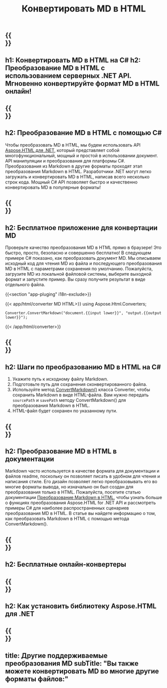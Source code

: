 ﻿---
translation: true
template: /templates/_template-conversion-child.md
title: Конвертировать MD в HTML
description: Пример кода C# для преобразования MD в HTML. Легко используйте API в любом приложении .NET. Попробуйте онлайн-конвертер MD в HTML бесплатно!
url: /net/conversion/md-to-html/
family: html
platformtag: net
feature: conversion
informat: MD
outformat: HTML
otherformats: PDF DOCX JPEG BMP GIF PNG TIFF XPS
howto: howtoMdHtml
---

{{<section banner>}}
---
h1: Конвертировать MD в HTML на C#
h2: Преобразование MD в HTML с использованием серверных .NET API. Мгновенно конвертируйте формат MD в HTML онлайн!
---

{{<section overview>}}
---
h2: Преобразование MD в HTML с помощью C#
---

Чтобы преобразовать MD в HTML, мы будем использовать API [Aspose.HTML для .NET](https://products.aspose.com/html/net/), который представляет собой многофункциональный, мощный и простой в использовании документ. API манипуляции и преобразования для платформы C#. Преобразования из Markdown в другие форматы проходят этап преобразования Markdown в HTML. Разработчики .NET могут легко загружать и конвертировать MD в HTML, написав всего несколько строк кода. Мощный C# API позволяет быстро и качественно конвертировать MD в популярные форматы!

{{<section demos>}}
---
h2: Бесплатное приложение для конвертации MD
---

Проверьте качество преобразования MD в HTML прямо в браузере! Это быстро, просто, безопасно и совершенно бесплатно! В следующем примере C# показано, как преобразовать документ MD. Мы описываем исходный код для чтения MD из файла и последующего преобразования MD в HTML с параметрами сохранения по умолчанию. Пожалуйста, загрузите MD из локальной файловой системы, выберите выходной формат и запустите пример. Вы сразу получите результат в виде отдельного файла.

{{<section "app-pluging" i18n-exclude>}}

{{< app/html/converter MD HTML>}}
using Aspose.Html.Converters;

    Converter.ConvertMarkdown("document.{{input lower}}", "output.{{output lower}}");   
{{< /app/html/converter>}} 


{{<section steps>}}
---
h2: Шаги по преобразованию MD в HTML на C#
---
1. Укажите путь к исходному файлу Markdown.
1. Подготовьте путь для сохранения сконвертированного файла.
1. Используйте метод [ConvertMarkdown()](https://reference.aspose.com/html/net/aspose.html.converters/converter/convertmarkdown/#convertmarkdown_7) класса Converter, чтобы сохранить Markdown в виде HTML-файла. Вам нужно передать `sourcePath` и `savePath` методу ConvertMarkdown() для преобразования Markdown в HTML.
1. HTML-файл будет сохранен по указанному пути.

{{<section documentation>}}
---
h2: Преобразование MD в HTML в документации
---

Markdown часто используется в качестве формата для документации и файлов readme, поскольку он позволяет писать в удобном для чтения и написания стиле. Его дизайн позволяет легко преобразовывать его во многие форматы вывода, но изначально он был создан для преобразования только в HTML. Пожалуйста, посетите статью документации [Преобразование Markdown в HTML](https://docs.aspose.com/html/net/converting-between-formats/markdown-to-html/), чтобы узнать больше о функциях преобразования Aspose.HTML for .NET API и рассмотреть примеры C# для наиболее распространенных сценариев преобразования MD в HTML. В статье вы найдете информацию о том, как преобразовать Markdown в HTML с помощью метода ConvertMarkdown().

{{<section online-converters>}}
---
h2: Бесплатные онлайн-конвертеры
---

{{<section get-started>}}
---
h2: Как установить библиотеку Aspose.HTML для .NET
---

{{<section other-conversions>}}
---
title: Другие поддерживаемые преобразования MD
subTitle: "Вы также можете конвертировать MD во многие другие форматы файлов:"
---